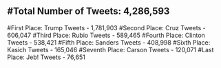 #Total Number of Tweets: 4,286,593 
---
#First Place: Trump Tweets - 1,781,903
#Second Place: Cruz Tweets - 606,047
#Third Place: Rubio Tweets - 589,465
#Fourth Place: Clinton Tweets - 538,421
#Fifth Place: Sanders Tweets - 408,998
#Sixth Place: Kasich Tweets - 165,046
#Seventh Place: Carson Tweets - 120,071
#Last Place: Jeb! Tweets - 76,651
